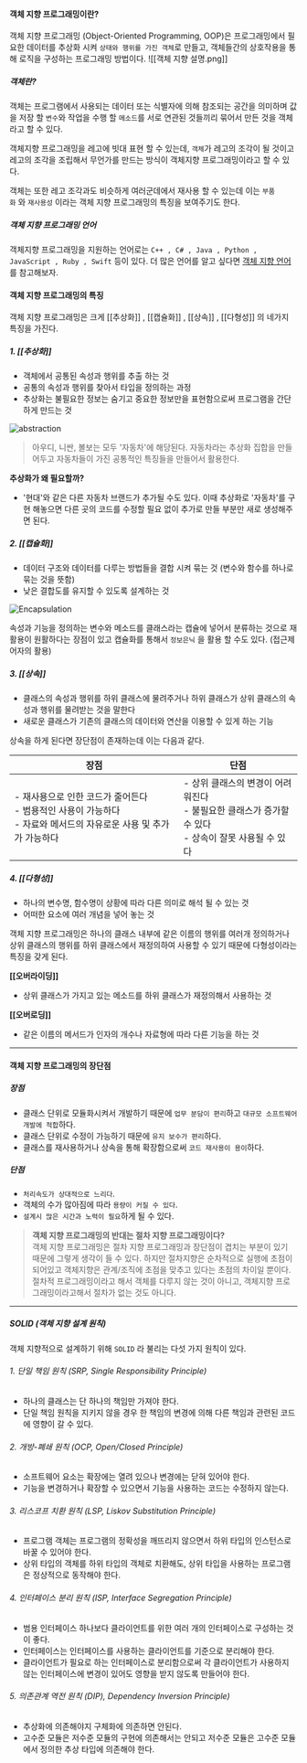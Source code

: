 #### 객체 지향 프로그래밍이란?

객체 지향 프로그래밍 (Object-Oriented Programming, OOP)은 프로그래밍에서 필요한 데이터를 추상화 시켜 `상태와 행위를 가진 객체`로 만들고, 객체들간의 상호작용을 통해 로직을 구성하는 프로그래밍 방법이다.
![[객체 지향 설명.png]]

##### 객체란?

객체는 프로그램에서 사용되는 데이터 또는 식별자에 의해 참조되는 공간을 의미하며 값을 저장 할 `변수`와 작업을 수행 할 `메소드`를 서로 연관된 것들끼리 묶어서 만든 것을 객체라고 할 수 있다.

객체지향 프로그래밍을 레고에 빗대 표현 할 수 있는데, `객체`가 레고의 조각이 될 것이고 레고의 조각을 조립해서 무언가를 만드는 방식이 객체지향 프로그래밍이라고 할 수 있다.

객체는 또한 레고 조각과도 비슷하게 여러군데에서 재사용 할 수 있는데 이는 `부품화` 와 `재사용성` 이라는 객체 지향 프로그래밍의 특징을 보여주기도 한다.

##### 객체 지향 프로그래밍 언어

객체지향 프로그래밍을 지원하는 언어로는 `C++ , C# , Java , Python , JavaScript , Ruby , Swift` 등이 있다. 더 많은 언어를 알고 싶다면 [객체 지향 언어](https://ko.wikipedia.org/wiki/%EA%B0%9D%EC%B2%B4_%EC%A7%80%ED%96%A5_%ED%94%84%EB%A1%9C%EA%B7%B8%EB%9E%98%EB%B0%8D#%EA%B0%9D%EC%B2%B4_%EC%A7%80%ED%96%A5_%EC%96%B8%EC%96%B4)를 참고해보자.

#### 객체 지향 프로그래밍의 특징

객체 지향 프로그래밍은 크게 [[추상화]] , [[캡슐화]] , [[상속]] , [[다형성]] 의 네가지 특징을 가진다.

##### 1. [[추상화]]

- 객체에서 공통된 속성과 행위를 추출 하는 것
- 공통의 속성과 행위를 찾아서 타입을 정의하는 과정
- 추상화는 불필요한 정보는 숨기고 중요한 정보만을 표현함으로써 프로그램을 간단하게 만드는 것

![abstraction](https://jongminfire.dev/static/dd4744f231bd4383bd3d69fe2ee1e6f8/2d1ba/abstraction.png "abstraction")

> 아우디, 니싼, 볼보는 모두 '자동차'에 해당된다. 자동차라는 추상화 집합을 만들어두고 자동차들이 가진 공통적인 특징들을 만들어서 활용한다.

  

**추상화가 왜 필요할까?**  

- '현대'와 같은 다른 자동차 브랜드가 추가될 수도 있다. 이때 추상화로 '자동차'를 구현 해놓으면 다른 곳의 코드를 수정할 필요 없이 추가로 만들 부분만 새로 생성해주면 된다.

  

##### 2. [[캡슐화]]

- 데이터 구조와 데이터를 다루는 방법들을 결합 시켜 묶는 것 (변수와 함수를 하나로 묶는 것을 뜻함)
- 낮은 결합도를 유지할 수 있도록 설계하는 것

![Encapsulation](https://jongminfire.dev/static/50f8201b61702c454c4452ceb38bd86b/d84f1/Encapsulation.png "Encapsulation")


속성과 기능을 정의하는 변수와 메소드를 클래스라는 캡슐에 넣어서 분류하는 것으로 재활용이 원활하다는 장점이 있고 캡슐화를 통해서 `정보은닉` 을 활용 할 수도 있다. (접근제어자의 활용)

  

##### 3. [[상속]]

- 클래스의 속성과 행위를 하위 클래스에 물려주거나 하위 클래스가 상위 클래스의 속성과 행위를 물려받는 것을 말한다
- 새로운 클래스가 기존의 클래스의 데이터와 연산을 이용할 수 있게 하는 기능


상속을 하게 된다면 장단점이 존재하는데 이는 다음과 같다.

|장점|단점|
|---|---|
|- 재사용으로 인한 코드가 줄어든다  <br>- 범용적인 사용이 가능하다  <br>- 자료와 메서드의 자유로운 사용 및 추가가 가능하다|- 상위 클래스의 변경이 어려워진다  <br>- 불필요한 클래스가 증가할 수 있다  <br>- 상속이 잘못 사용될 수 있다|

  

##### 4. [[다형성]]

- 하나의 변수명, 함수명이 상황에 따라 다른 의미로 해석 될 수 있는 것
- 어떠한 요소에 여러 개념을 넣어 놓는 것

  

객체 지향 프로그래밍은 하나의 클래스 내부에 같은 이름의 행위를 여러개 정의하거나 상위 클래스의 행위를 하위 클래스에서 재정의하여 사용할 수 있기 때문에 다형성이라는 특징을 갖게 된다.

  

**[[오버라이딩]]**

- 상위 클래스가 가지고 있는 메소드를 하위 클래스가 재정의해서 사용하는 것

**[[오버로딩]]**

- 같은 이름의 메서드가 인자의 개수나 자료형에 따라 다른 기능을 하는 것

  

---

  

#### 객체 지향 프로그래밍의 장단점

  

##### 장점

- 클래스 단위로 모듈화시켜서 개발하기 때문에 `업무 분담이 편리`하고 `대규모 소프트웨어 개발에 적합`하다.
- 클래스 단위로 수정이 가능하기 때문에 `유지 보수가 편리`하다.
- 클래스를 재사용하거나 상속을 통해 확장함으로써 `코드 재사용이 용이`하다.

##### 단점

- `처리속도가 상대적으로 느리다`.
- 객체의 수가 많아짐에 따라 `용량이 커질 수 있다`.
- `설계시 많은 시간과 노력이 필요`하게 될 수 있다.

  

> **객체 지향 프로그래밍의 반대는 절차 지향 프로그래밍이다?**  
> 객체 지향 프로그래밍은 절차 지향 프로그래밍과 장단점이 겹치는 부분이 있기 때문에 그렇게 생각이 들 수 있다. 하지만 절차지향은 순차적으로 실행에 초점이 되어있고 객체지향은 관계/조직에 초점을 맞추고 있다는 초점의 차이일 뿐이다.  
> 절차적 프로그래밍이라고 해서 객체를 다루지 않는 것이 아니고, 객체지향 프로그래밍이라고해서 절차가 없는 것도 아니다.

  

---

  

##### SOLID (객체 지향 설계 원칙)

객체 지향적으로 설계하기 위해 `SOLID` 라 불리는 다섯 가지 원칙이 있다.

  

###### 1. 단일 책임 원칙 (SRP, Single Responsibility Principle)

- 하나의 클래스는 단 하나의 책임만 가져야 한다.
- 단일 책임 원칙을 지키지 않을 경우 한 책임의 변경에 의해 다른 책임과 관련된 코드에 영향이 갈 수 있다.

###### 2. 개방-폐쇄 원칙 (OCP, Open/Closed Principle)

- 소프트웨어 요소는 확장에는 열려 있으나 변경에는 닫혀 있어야 한다.
- 기능을 변경하거나 확장할 수 있으면서 기능을 사용하는 코드는 수정하지 않는다.

###### 3. 리스코프 치환 원칙 (LSP, Liskov Substitution Principle)

- 프로그램 객체는 프로그램의 정확성을 깨뜨리지 않으면서 하위 타입의 인스턴스로 바꿀 수 있어야 한다.
- 상위 타입의 객체를 하위 타입의 객체로 치환해도, 상위 타입을 사용하는 프로그램은 정상적으로 동작해야 한다.

###### 4. 인터페이스 분리 원칙 (ISP, Interface Segregation Principle)

- 범용 인터페이스 하나보다 클라이언트를 위한 여러 개의 인터페이스로 구성하는 것이 좋다.
- 인터페이스는 인터페이스를 사용하는 클라이언트를 기준으로 분리해야 한다.
- 클라이언트가 필요로 하는 인터페이스로 분리함으로써 각 클라이언트가 사용하지 않는 인터페이스에 변경이 있어도 영향을 받지 않도록 만들어야 한다.

###### 5. 의존관계 역전 원칙 (DIP), Dependency Inversion Principle)

- 추상화에 의존해야지 구체화에 의존하면 안된다.
- 고수준 모듈은 저수준 모듈의 구현에 의존해서는 안되고 저수준 모듈은 고수준 모듈에서 정의한 추상 타입에 의존해야 한다.